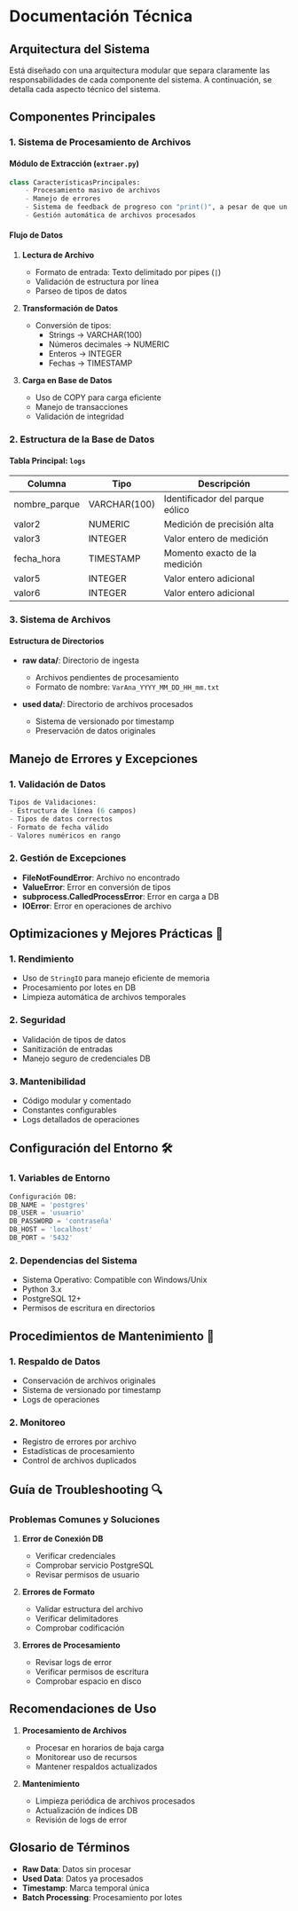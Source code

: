 # Documentación Técnica

## Arquitectura del Sistema

Está diseñado con una arquitectura modular que separa claramente las responsabilidades de cada componente del sistema. A continuación, se detalla cada aspecto técnico del sistema.

## Componentes Principales

### 1. Sistema de Procesamiento de Archivos

#### Módulo de Extracción (`extraer.py`)
```python
class CaracterísticasPrincipales:
    - Procesamiento masivo de archivos
    - Manejo de errores
    - Sistema de feedback de progreso con "print()", a pesar de que un sistema de logs con "logging" es perfectamente aplicable
    - Gestión automática de archivos procesados
```

#### Flujo de Datos
1. **Lectura de Archivo**
   - Formato de entrada: Texto delimitado por pipes (`|`)
   - Validación de estructura por línea
   - Parseo de tipos de datos

2. **Transformación de Datos**
   - Conversión de tipos:
     * Strings → VARCHAR(100)
     * Números decimales → NUMERIC
     * Enteros → INTEGER
     * Fechas → TIMESTAMP

3. **Carga en Base de Datos**
   - Uso de COPY para carga eficiente
   - Manejo de transacciones
   - Validación de integridad

### 2. Estructura de la Base de Datos

#### Tabla Principal: `logs`

| Columna | Tipo | Descripción |
|---------|------|-------------|
| nombre_parque | VARCHAR(100) | Identificador del parque eólico |
| valor2 | NUMERIC | Medición de precisión alta |
| valor3 | INTEGER | Valor entero de medición |
| fecha_hora | TIMESTAMP | Momento exacto de la medición |
| valor5 | INTEGER | Valor entero adicional |
| valor6 | INTEGER | Valor entero adicional |

### 3. Sistema de Archivos

#### Estructura de Directorios
- **raw data/**: Directorio de ingesta
  * Archivos pendientes de procesamiento
  * Formato de nombre: `VarAna_YYYY_MM_DD_HH_mm.txt`

- **used data/**: Directorio de archivos procesados
  * Sistema de versionado por timestamp
  * Preservación de datos originales

## Manejo de Errores y Excepciones

### 1. Validación de Datos
```python
Tipos de Validaciones:
- Estructura de línea (6 campos)
- Tipos de datos correctos
- Formato de fecha válido
- Valores numéricos en rango
```

### 2. Gestión de Excepciones
- **FileNotFoundError**: Archivo no encontrado
- **ValueError**: Error en conversión de tipos
- **subprocess.CalledProcessError**: Error en carga a DB
- **IOError**: Error en operaciones de archivo

## Optimizaciones y Mejores Prácticas 🚀

### 1. Rendimiento
- Uso de `StringIO` para manejo eficiente de memoria
- Procesamiento por lotes en DB
- Limpieza automática de archivos temporales

### 2. Seguridad
- Validación de tipos de datos
- Sanitización de entradas
- Manejo seguro de credenciales DB

### 3. Mantenibilidad
- Código modular y comentado
- Constantes configurables
- Logs detallados de operaciones

## Configuración del Entorno 🛠️

### 1. Variables de Entorno
```python
Configuración DB:
DB_NAME = 'postgres'
DB_USER = 'usuario'
DB_PASSWORD = 'contraseña'
DB_HOST = 'localhost'
DB_PORT = '5432'
```

### 2. Dependencias del Sistema
- Sistema Operativo: Compatible con Windows/Unix
- Python 3.x
- PostgreSQL 12+
- Permisos de escritura en directorios

## Procedimientos de Mantenimiento 🔧

### 1. Respaldo de Datos
- Conservación de archivos originales
- Sistema de versionado por timestamp
- Logs de operaciones

### 2. Monitoreo
- Registro de errores por archivo
- Estadísticas de procesamiento
- Control de archivos duplicados

## Guía de Troubleshooting 🔍

### Problemas Comunes y Soluciones

1. **Error de Conexión DB**
   - Verificar credenciales
   - Comprobar servicio PostgreSQL
   - Revisar permisos de usuario

2. **Errores de Formato**
   - Validar estructura del archivo
   - Verificar delimitadores
   - Comprobar codificación

3. **Errores de Procesamiento**
   - Revisar logs de error
   - Verificar permisos de escritura
   - Comprobar espacio en disco

## Recomendaciones de Uso

1. **Procesamiento de Archivos**
   - Procesar en horarios de baja carga
   - Monitorear uso de recursos
   - Mantener respaldos actualizados

2. **Mantenimiento**
   - Limpieza periódica de archivos procesados
   - Actualización de índices DB
   - Revisión de logs de error

## Glosario de Términos

- **Raw Data**: Datos sin procesar
- **Used Data**: Datos ya procesados
- **Timestamp**: Marca temporal única
- **Batch Processing**: Procesamiento por lotes
